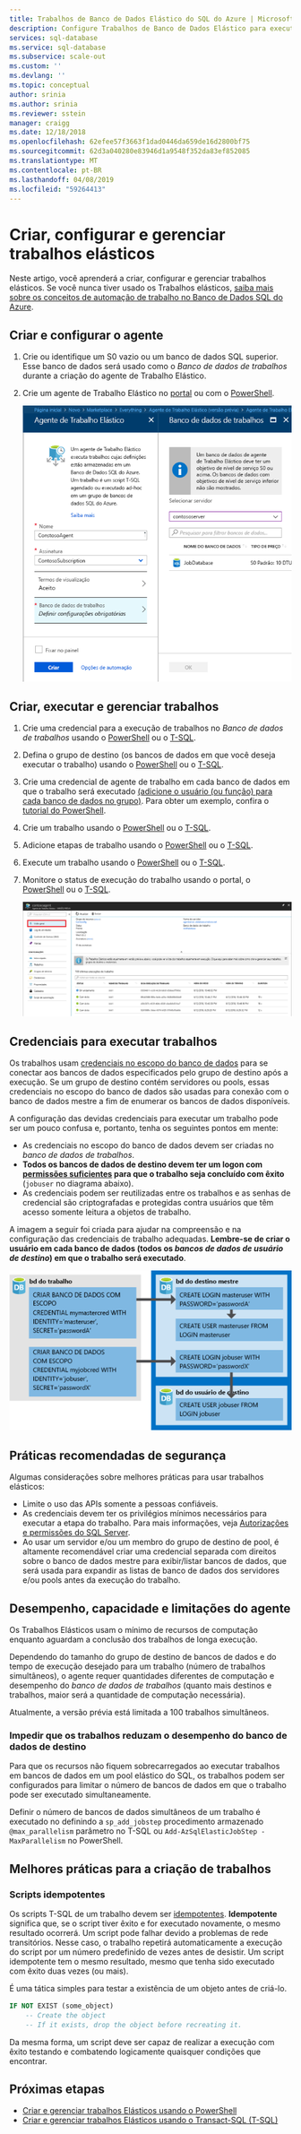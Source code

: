 ```yaml
---
title: Trabalhos de Banco de Dados Elástico do SQL do Azure | Microsoft Docs
description: Configure Trabalhos de Banco de Dados Elástico para executar scripts T-SQL (Transact-SQL) em um conjunto de um ou mais bancos de dados SQL do Azure
services: sql-database
ms.service: sql-database
ms.subservice: scale-out
ms.custom: ''
ms.devlang: ''
ms.topic: conceptual
author: srinia
ms.author: srinia
ms.reviewer: sstein
manager: craigg
ms.date: 12/18/2018
ms.openlocfilehash: 62efee57f3663f1dad0446da659de16d2800bf75
ms.sourcegitcommit: 62d3a040280e83946d1a9548f352da83ef852085
ms.translationtype: MT
ms.contentlocale: pt-BR
ms.lasthandoff: 04/08/2019
ms.locfileid: "59264413"
---
```

# <a name="create-configure-and-manage-elastic-jobs"></a>Criar, configurar e gerenciar trabalhos elásticos

Neste artigo, você aprenderá a criar, configurar e gerenciar trabalhos elásticos. Se você nunca tiver usado os Trabalhos elásticos, [saiba mais sobre os conceitos de automação de trabalho no Banco de Dados SQL do Azure](sql-database-job-automation-overview.md).

## <a name="create-and-configure-the-agent"></a>Criar e configurar o agente

1. Crie ou identifique um S0 vazio ou um banco de dados SQL superior. Esse banco de dados será usado como o *Banco de dados de trabalhos* durante a criação do agente de Trabalho Elástico.
2. Crie um agente de Trabalho Elástico no [portal](https://portal.azure.com/#create/Microsoft.SQLElasticJobAgent) ou com o [PowerShell](elastic-jobs-powershell.md#create-the-elastic-job-agent).

   ![Criando um agente de Trabalho Elástico](media/elastic-jobs-overview/create-elastic-job-agent.png)

## <a name="create-run-and-manage-jobs"></a>Criar, executar e gerenciar trabalhos

1. Crie uma credencial para a execução de trabalhos no *Banco de dados de trabalhos* usando o [PowerShell](elastic-jobs-powershell.md#create-job-credentials-so-that-jobs-can-execute-scripts-on-its-targets) ou o [T-SQL](elastic-jobs-tsql.md#create-a-credential-for-job-execution).
2. Defina o grupo de destino (os bancos de dados em que você deseja executar o trabalho) usando o [PowerShell](elastic-jobs-powershell.md#define-the-target-databases-you-want-to-run-the-job-against) ou o [T-SQL](elastic-jobs-tsql.md#create-a-target-group-servers).
3. Crie uma credencial de agente de trabalho em cada banco de dados em que o trabalho será executado [(adicione o usuário (ou função) para cada banco de dados no grupo)](sql-database-control-access.md). Para obter um exemplo, confira o [tutorial do PowerShell](elastic-jobs-powershell.md#create-job-credentials-so-that-jobs-can-execute-scripts-on-its-targets).
4. Crie um trabalho usando o [PowerShell](elastic-jobs-powershell.md#create-a-job) ou o [T-SQL](elastic-jobs-tsql.md#deploy-new-schema-to-many-databases).
5. Adicione etapas de trabalho usando o [PowerShell](elastic-jobs-powershell.md#create-a-job-step) ou o [T-SQL](elastic-jobs-tsql.md#deploy-new-schema-to-many-databases).
6. Execute um trabalho usando o [PowerShell](elastic-jobs-powershell.md#run-the-job) ou o [T-SQL](elastic-jobs-tsql.md#begin-ad-hoc-execution-of-a-job).
7. Monitore o status de execução do trabalho usando o portal, o [PowerShell](elastic-jobs-powershell.md#monitor-status-of-job-executions) ou o [T-SQL](elastic-jobs-tsql.md#monitor-job-execution-status).

   ![Portal](media/elastic-jobs-overview/elastic-job-executions-overview.png)

## <a name="credentials-for-running-jobs"></a>Credenciais para executar trabalhos

Os trabalhos usam [credenciais no escopo do banco de dados](/sql/t-sql/statements/create-database-scoped-credential-transact-sql) para se conectar aos bancos de dados especificados pelo grupo de destino após a execução. Se um grupo de destino contém servidores ou pools, essas credenciais no escopo do banco de dados são usadas para conexão com o banco de dados mestre a fim de enumerar os bancos de dados disponíveis.

A configuração das devidas credenciais para executar um trabalho pode ser um pouco confusa e, portanto, tenha os seguintes pontos em mente:

- As credenciais no escopo do banco de dados devem ser criadas no *banco de dados de trabalhos*.
- **Todos os bancos de dados de destino devem ter um logon com [permissões suficientes](https://docs.microsoft.com/sql/relational-databases/security/permissions-database-engine) para que o trabalho seja concluído com êxito** (`jobuser` no diagrama abaixo).
- As credenciais podem ser reutilizadas entre os trabalhos e as senhas de credencial são criptografadas e protegidas contra usuários que têm acesso somente leitura a objetos de trabalho.

A imagem a seguir foi criada para ajudar na compreensão e na configuração das credenciais de trabalho adequadas. **Lembre-se de criar o usuário em cada banco de dados (todos os *bancos de dados de usuário de destino*) em que o trabalho será executado**.

![Credenciais de trabalhos elásticos](media/elastic-jobs-overview/job-credentials.png)

## <a name="security-best-practices"></a>Práticas recomendadas de segurança

Algumas considerações sobre melhores práticas para usar trabalhos elásticos:

- Limite o uso das APIs somente a pessoas confiáveis.
- As credenciais devem ter os privilégios mínimos necessários para executar a etapa do trabalho. Para mais informações, veja [Autorizações e permissões do SQL Server](https://docs.microsoft.com/dotnet/framework/data/adonet/sql/authorization-and-permissions-in-sql-server).
- Ao usar um servidor e/ou um membro do grupo de destino de pool, é altamente recomendável criar uma credencial separada com direitos sobre o banco de dados mestre para exibir/listar bancos de dados, que será usada para expandir as listas de banco de dados dos servidores e/ou pools antes da execução do trabalho.

## <a name="agent-performance-capacity-and-limitations"></a>Desempenho, capacidade e limitações do agente

Os Trabalhos Elásticos usam o mínimo de recursos de computação enquanto aguardam a conclusão dos trabalhos de longa execução.

Dependendo do tamanho do grupo de destino de bancos de dados e do tempo de execução desejado para um trabalho (número de trabalhos simultâneos), o agente requer quantidades diferentes de computação e desempenho do *banco de dados de trabalhos* (quanto mais destinos e trabalhos, maior será a quantidade de computação necessária).

Atualmente, a versão prévia está limitada a 100 trabalhos simultâneos.

### <a name="prevent-jobs-from-reducing-target-database-performance"></a>Impedir que os trabalhos reduzam o desempenho do banco de dados de destino

Para que os recursos não fiquem sobrecarregados ao executar trabalhos em bancos de dados em um pool elástico do SQL, os trabalhos podem ser configurados para limitar o número de bancos de dados em que o trabalho pode ser executado simultaneamente.

Definir o número de bancos de dados simultâneos de um trabalho é executado no definindo a `sp_add_jobstep` procedimento armazenado `@max_parallelism` parâmetro no T-SQL ou `Add-AzSqlElasticJobStep -MaxParallelism` no PowerShell.

## <a name="best-practices-for-creating-jobs"></a>Melhores práticas para a criação de trabalhos

### <a name="idempotent-scripts"></a>Scripts idempotentes
Os scripts T-SQL de um trabalho devem ser [idempotentes](https://en.wikipedia.org/wiki/Idempotence). **Idempotente** significa que, se o script tiver êxito e for executado novamente, o mesmo resultado ocorrerá. Um script pode falhar devido a problemas de rede transitórios. Nesse caso, o trabalho repetirá automaticamente a execução do script por um número predefinido de vezes antes de desistir. Um script idempotente tem o mesmo resultado, mesmo que tenha sido executado com êxito duas vezes (ou mais).

É uma tática simples para testar a existência de um objeto antes de criá-lo.


```sql
IF NOT EXIST (some_object)
    -- Create the object
    -- If it exists, drop the object before recreating it.
```

Da mesma forma, um script deve ser capaz de realizar a execução com êxito testando e combatendo logicamente quaisquer condições que encontrar.



## <a name="next-steps"></a>Próximas etapas

- [Criar e gerenciar trabalhos Elásticos usando o PowerShell](elastic-jobs-powershell.md)
- [Criar e gerenciar trabalhos Elásticos usando o Transact-SQL (T-SQL)](elastic-jobs-tsql.md)
